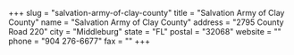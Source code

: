 +++
slug = "salvation-army-of-clay-county"
title = "Salvation Army of Clay County"
name = "Salvation Army of Clay County"
address = "2795 County Road 220"
city = "Middleburg"
state = "FL"
postal = "32068"
website = ""
phone = "904 276-6677"
fax = ""
+++
